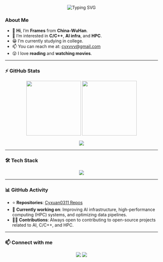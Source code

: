 <!-- 动态打字欢迎语 -->

<p align="center">
  <img src="https://readme-typing-svg.herokuapp.com?font=Fira+Code&size=28&duration=3000&pause=1000&color=61dafb&center=true&vCenter=true&width=600&lines=Hi,+I%E2%80%99m+Frames+from+China-WuHan!;Welcome+to+my+GitHub!;C/Cpp,+AI+infra+%26+HPC+enthusiast!" alt="Typing SVG">
</p>

### About Me
- 👋 **Hi**, I’m **Frames** from **China-WuHan**.  
- 👀 I’m interested in **C/C++**, **AI infra**, and **HPC**.  
- 😁 I’m currently studying in college.  
- 📫 You can reach me at: [cyxvvv@gmail.com](mailto:cyxvvv@gmail.com)  
- 😜 I love **reading** and **watching movies**.  

---

### ⚡ GitHub Stats  

<p align="center">
  <img src="https://github-readme-stats.vercel.app/api?username=Cyxuan0311&show_icons=true&theme=blue&count_private=true" height="180em"/>
  <img src="https://github-readme-stats.vercel.app/api/top-langs/?username=Cyxuan0311&layout=compact&theme=dark&hide_border=true" height="180em"/>
</p>

<p align="center">
  <img src="https://github-readme-activity-graph.vercel.app/graph?username=Cyxuan0311&theme=tokyo-night&hide_border=true&area=true" />
</p>

---

### 🛠 Tech Stack  

<p align="center">
  <img src="https://skillicons.dev/icons?i=c,cpp,python,go,pytorch,docker,kubernetes,git,mysql,postgres,linux,cmake,ubuntu,vscode,sublime" />
</p>

---

### 📊 GitHub Activity  

- ⭐️ **Repositories**: [Cyxuan0311 Repos](https://github.com/Cyxuan0311?tab=repositories)  
- 🌱 **Currently working on**: Improving AI infrastructure, high-performance computing (HPC) systems, and optimizing data pipelines.  
- 🧑‍💻 **Contributions**: Always open to contributing to open-source projects related to AI, C/C++, and HPC.  

---

### 📫 Connect with me  

<p align="center">
  <a href="https://github.com/Cyxuan0311"><img src="https://img.shields.io/badge/GitHub-181717?style=flat&logo=github&logoColor=white"/></a>
  <a href="mailto:cyxvvv@gmail.com"><img src="https://img.shields.io/badge/Email-D14836?style=flat&logo=gmail&logoColor=white"/></a>
</p>
